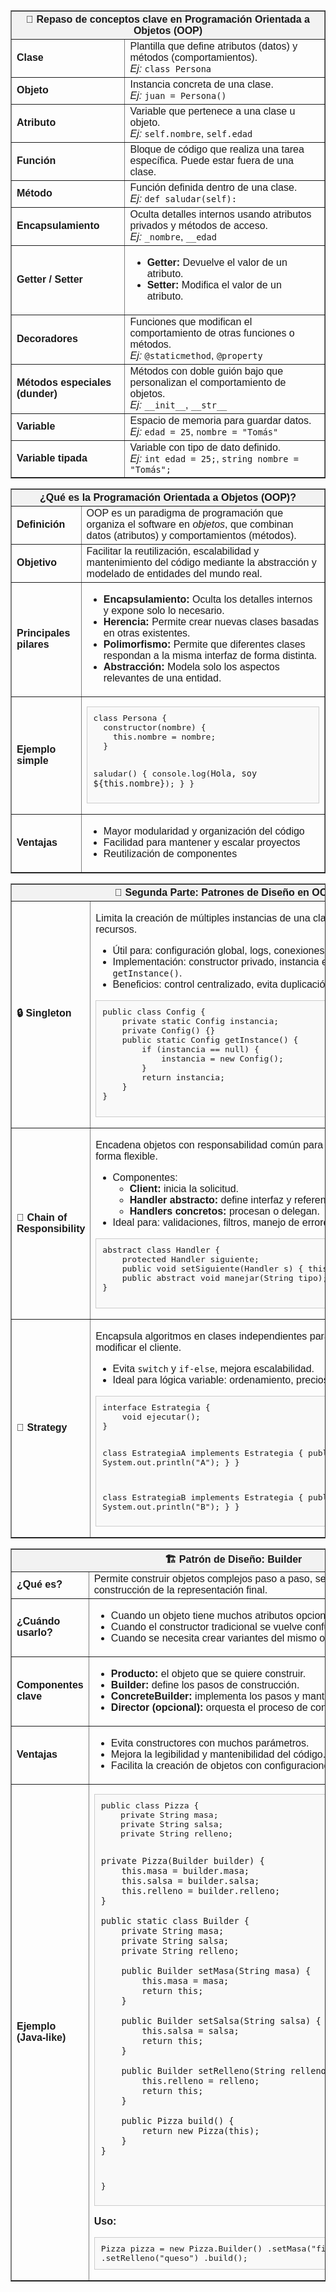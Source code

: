 <table border="1" cellpadding="10" cellspacing="0" style="border-collapse: collapse; font-family: Arial, sans-serif; width: 100%;">
  <thead style="background-color: #f2f2f2;">
    <tr>
      <th colspan="2">📘 Repaso de conceptos clave en Programación Orientada a Objetos (OOP)</th>
    </tr>
  </thead>
  <tbody>
    <tr>
      <td><strong>Clase</strong></td>
      <td>Plantilla que define atributos (datos) y métodos (comportamientos).<br><em>Ej:</em> <code>class Persona</code></td>
    </tr>
    <tr>
      <td><strong>Objeto</strong></td>
      <td>Instancia concreta de una clase.<br><em>Ej:</em> <code>juan = Persona()</code></td>
    </tr>
    <tr>
      <td><strong>Atributo</strong></td>
      <td>Variable que pertenece a una clase u objeto.<br><em>Ej:</em> <code>self.nombre</code>, <code>self.edad</code></td>
    </tr>
    <tr>
      <td><strong>Función</strong></td>
      <td>Bloque de código que realiza una tarea específica. Puede estar fuera de una clase.</td>
    </tr>
    <tr>
      <td><strong>Método</strong></td>
      <td>Función definida dentro de una clase. <br><em>Ej:</em> <code>def saludar(self):</code></td>
    </tr>
    <tr>
      <td><strong>Encapsulamiento</strong></td>
      <td>Oculta detalles internos usando atributos privados y métodos de acceso.<br><em>Ej:</em> <code>_nombre</code>, <code>__edad</code></td>
    </tr>
    <tr>
      <td><strong>Getter / Setter</strong></td>
      <td>
        <ul>
          <li><strong>Getter:</strong> Devuelve el valor de un atributo.</li>
          <li><strong>Setter:</strong> Modifica el valor de un atributo.</li>
        </ul>
      </td>
    </tr>
    <tr>
      <td><strong>Decoradores</strong></td>
      <td>Funciones que modifican el comportamiento de otras funciones o métodos.<br><em>Ej:</em> <code>@staticmethod</code>, <code>@property</code></td>
    </tr>
    <tr>
      <td><strong>Métodos especiales (dunder)</strong></td>
      <td>Métodos con doble guión bajo que personalizan el comportamiento de objetos.<br><em>Ej:</em> <code>__init__</code>, <code>__str__</code></td>
    </tr>
    <tr>
      <td><strong>Variable</strong></td>
      <td>Espacio de memoria para guardar datos.<br><em>Ej:</em> <code>edad = 25</code>, <code>nombre = "Tomás"</code></td>
    </tr>
    <tr>
      <td><strong>Variable tipada</strong></td>
      <td>Variable con tipo de dato definido.<br><em>Ej:</em> <code>int edad = 25;</code>, <code>string nombre = "Tomás";</code></td>
    </tr>
  </tbody>
</table>


<table border="1" cellpadding="10" cellspacing="0" style="border-collapse: collapse; font-family: Arial, sans-serif;">
  <thead style="background-color: #f2f2f2;">
    <tr>
      <th colspan="2">¿Qué es la Programación Orientada a Objetos (OOP)?</th>
    </tr>
  </thead>
  <tbody>
    <tr>
      <td><strong>Definición</strong></td>
      <td>OOP es un paradigma de programación que organiza el software en <em>objetos</em>, que combinan datos (atributos) y comportamientos (métodos).</td>
    </tr>
    <tr>
      <td><strong>Objetivo</strong></td>
      <td>Facilitar la reutilización, escalabilidad y mantenimiento del código mediante la abstracción y modelado de entidades del mundo real.</td>
    </tr>
    <tr>
      <td><strong>Principales pilares</strong></td>
      <td>
        <ul>
          <li><strong>Encapsulamiento:</strong> Oculta los detalles internos y expone solo lo necesario.</li>
          <li><strong>Herencia:</strong> Permite crear nuevas clases basadas en otras existentes.</li>
          <li><strong>Polimorfismo:</strong> Permite que diferentes clases respondan a la misma interfaz de forma distinta.</li>
          <li><strong>Abstracción:</strong> Modela solo los aspectos relevantes de una entidad.</li>
        </ul>
      </td>
    </tr>
    <tr>
      <td><strong>Ejemplo simple</strong></td>
      <td>
        <pre style="background-color: #f9f9f9; padding: 10px; border: 1px solid #ccc;">
class Persona {
  constructor(nombre) {
    this.nombre = nombre;
  }

  saludar() {
    console.log(`Hola, soy ${this.nombre}`);
  }
}
        </pre>
      </td>
    </tr>
    <tr>
      <td><strong>Ventajas</strong></td>
      <td>
        <ul>
          <li>Mayor modularidad y organización del código</li>
          <li>Facilidad para mantener y escalar proyectos</li>
          <li>Reutilización de componentes</li>
        </ul>
      </td>
    </tr>
  </tbody>
</table>

<table border="1" cellpadding="10" cellspacing="0" style="border-collapse: collapse; font-family: Arial, sans-serif; width: 100%;">
  <thead style="background-color: #f2f2f2;">
    <tr>
      <th colspan="2">🧩 Segunda Parte: Patrones de Diseño en OOP</th>
    </tr>
  </thead>
  <tbody>
    <tr>
      <td style="width: 20%;"><strong>🔒 Singleton</strong></td>
      <td>
        <p>Limita la creación de múltiples instancias de una clase clave para optimizar recursos.</p>
        <ul>
          <li>Útil para: configuración global, logs, conexiones compartidas.</li>
          <li>Implementación: constructor privado, instancia estática, método <code>getInstance()</code>.</li>
          <li>Beneficios: control centralizado, evita duplicación, mejora rendimiento.</li>
        </ul>
        <pre style="background-color: #f9f9f9; padding: 10px; border: 1px solid #ccc;">
public class Config {
    private static Config instancia;
    private Config() {}
    public static Config getInstance() {
        if (instancia == null) {
            instancia = new Config();
        }
        return instancia;
    }
}
        </pre>
      </td>
    </tr>
    <tr>
      <td><strong>🔗 Chain of Responsibility</strong></td>
      <td>
        <p>Encadena objetos con responsabilidad común para procesar solicitudes de forma flexible.</p>
        <ul>
          <li>Componentes:
            <ul>
              <li><strong>Client:</strong> inicia la solicitud.</li>
              <li><strong>Handler abstracto:</strong> define interfaz y referencia al siguiente.</li>
              <li><strong>Handlers concretos:</strong> procesan o delegan.</li>
            </ul>
          </li>
          <li>Ideal para: validaciones, filtros, manejo de errores.</li>
        </ul>
        <pre style="background-color: #f9f9f9; padding: 10px; border: 1px solid #ccc;">
abstract class Handler {
    protected Handler siguiente;
    public void setSiguiente(Handler s) { this.siguiente = s; }
    public abstract void manejar(String tipo);
}
        </pre>
      </td>
    </tr>
    <tr>
      <td><strong>🧠 Strategy</strong></td>
      <td>
        <p>Encapsula algoritmos en clases independientes para intercambiarlos sin modificar el cliente.</p>
        <ul>
          <li>Evita <code>switch</code> y <code>if-else</code>, mejora escalabilidad.</li>
          <li>Ideal para lógica variable: ordenamiento, precios, rutas.</li>
        </ul>
        <pre style="background-color: #f9f9f9; padding: 10px; border: 1px solid #ccc;">
interface Estrategia {
    void ejecutar();
}

class EstrategiaA implements Estrategia {
    public void ejecutar() { System.out.println("A"); }
}

class EstrategiaB implements Estrategia {
    public void ejecutar() { System.out.println("B"); }
}
        </pre>
      </td>
    </tr>
  </tbody>
</table>

<table border="1" cellpadding="10" cellspacing="0" style="border-collapse: collapse; font-family: Arial, sans-serif; width: 100%;">
  <thead style="background-color: #f2f2f2;">
    <tr>
      <th colspan="2">🏗️ Patrón de Diseño: Builder</th>
    </tr>
  </thead>
  <tbody>
    <tr>
      <td style="width: 25%;"><strong>¿Qué es?</strong></td>
      <td>Permite construir objetos complejos paso a paso, separando la lógica de construcción de la representación final.</td>
    </tr>
    <tr>
      <td><strong>¿Cuándo usarlo?</strong></td>
      <td>
        <ul>
          <li>Cuando un objeto tiene muchos atributos opcionales.</li>
          <li>Cuando el constructor tradicional se vuelve confuso o difícil de mantener.</li>
          <li>Cuando se necesita crear variantes del mismo objeto.</li>
        </ul>
      </td>
    </tr>
    <tr>
      <td><strong>Componentes clave</strong></td>
      <td>
        <ul>
          <li><strong>Producto:</strong> el objeto que se quiere construir.</li>
          <li><strong>Builder:</strong> define los pasos de construcción.</li>
          <li><strong>ConcreteBuilder:</strong> implementa los pasos y mantiene el estado.</li>
          <li><strong>Director (opcional):</strong> orquesta el proceso de construcción.</li>
        </ul>
      </td>
    </tr>
    <tr>
      <td><strong>Ventajas</strong></td>
      <td>
        <ul>
          <li>Evita constructores con muchos parámetros.</li>
          <li>Mejora la legibilidad y mantenibilidad del código.</li>
          <li>Facilita la creación de objetos con configuraciones flexibles.</li>
        </ul>
      </td>
    </tr>
    <tr>
      <td><strong>Ejemplo (Java-like)</strong></td>
      <td>
        <pre style="background-color: #f9f9f9; padding: 10px; border: 1px solid #ccc;">
public class Pizza {
    private String masa;
    private String salsa;
    private String relleno;

    private Pizza(Builder builder) {
        this.masa = builder.masa;
        this.salsa = builder.salsa;
        this.relleno = builder.relleno;
    }

    public static class Builder {
        private String masa;
        private String salsa;
        private String relleno;

        public Builder setMasa(String masa) {
            this.masa = masa;
            return this;
        }

        public Builder setSalsa(String salsa) {
            this.salsa = salsa;
            return this;
        }

        public Builder setRelleno(String relleno) {
            this.relleno = relleno;
            return this;
        }

        public Pizza build() {
            return new Pizza(this);
        }
    }
}
        </pre>
        <p><strong>Uso:</strong></p>
        <pre style="background-color: #f9f9f9; padding: 10px; border: 1px solid #ccc;">
Pizza pizza = new Pizza.Builder()
    .setMasa("fina")
    .setSalsa("tomate")
    .setRelleno("queso")
    .build();
        </pre>
      </td>
    </tr>
  </tbody>
</table>
